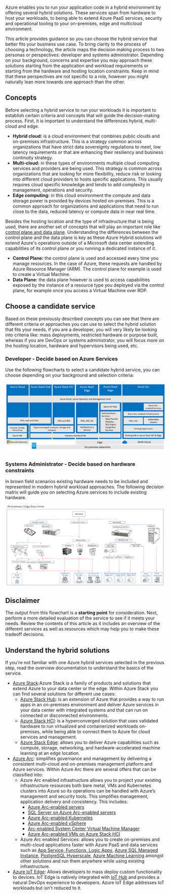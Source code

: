 Azure enables you to run your application code in a hybrid environment by offering several hybrid solutions. These services span from hardware to host your workloads, to being able to extend Azure PaaS services, security and operational tooling to your on-premises, edge and multicloud environment.

This article provides guidance so you can choose the hybrid service that better fits your business use case. To bring clarity to the  process of choosing a technology, the article maps the decision making process to two personas or perspectives: developer and systems administrator. Depending on your background, concerns and expertise you may approach these solutions starting from the application and workload requirements or starting from the hardware and hosting location constraints. Keep in mind that these perspectives are not specific to a role, however you might naturally lean more towards one approach than the other.

## Concepts

Before selecting a hybrid service to run your workloads it is important to establish certain criteria and concepts that will guide the decision-making process. First, it is important to understand the differences hybrid, multi-cloud and edge.

- **Hybrid cloud:** is a cloud environment that combines public clouds and on-premises infrastructure. This is a strategy common across organizations that have strict data sovereignty regulations to meet, low latency requirements or that are enhancing their resiliency and business continuity strategy.
- **Multi-cloud:** in these types of environments multiple cloud computing services and providers are being used. This strategy is common across organizations that are looking for more flexibility, reduce risk or looking into different cloud providers to hosts specific applications. This usually requires cloud specific knowledge and tends to add complexity in management, operations and security.
- **Edge computing:** in this cloud environment the compute and data storage power is provided by devices hosted on-premises. This is a common approach for organizations and applications that need to run close to the data, reduced latency or compute data in near real time.

Besides the hosting location and the type of infrastructure that is being used, there are another set of concepts that will play an important role like [control plane and data plane](/azure/azure-resource-manager/management/control-plane-and-data-plane). Understanding the differences between the control plane and the data plane is key as these Azure Hybrid solutions will extend Azure's operations outside of a Microsoft data center extending capabilities of its control plane or you running a dedicated instance of it.

- **Control Plane:**  the control plane is used and accessed every time you manage resources. In the case of Azure, these requests are handled by Azure Resource Manager (ARM). The control plane for example is used to create a Virtual Machine.
- **Data Plane:** the data plane however is used to access capabilities exposed by the instance of a resource type you deployed via the control plane, for example once you access a Virtual Machine over RDP.

## Choose a candidate service

Based on these previously described concepts you can see that there are different criteria or approaches you can use to select the hybrid solution that fits your needs, if you are a developer, you will very likely be looking into criteria like: mass deployments, restricted hardware or purpose built, whereas if you are DevOps or systems administrator, you will focus more on the hosting location, hardware and hypervisors being used, etc.

### Developer - Decide based on Azure Services

Use the following flowcharts to select a candidate hybrid service, you can choose depending on your background and selection criteria:

![Decision tree for Azure hybrid services](./images/hybrid-choices.png)

### Systems Administrator - Decide based on hardware constraints

In brown field scenarios existing hardware needs to be included and represented in modern hybrid workload approaches. The following decision matrix will guide you on selecting Azure services to include existing hardware.

![Decision tree for Azure hybrid services](./images/hybrid-decision-tree.png)

## Disclaimer

The output from this flowchart is a **starting point** for consideration. Next, perform a more detailed evaluation of the service to see if it meets your needs. Review the contents of this article as it includes an overview of the different services as well as resources which may help you to make these tradeoff decisions.

## Understand the hybrid solutions

If you're not familiar with one Azure hybrid services selected in the previous step, read the overview documentation to understand the basics of the service.

- [Azure Stack](/azure-stack/):Azure Stack is a family of products and solutions that extend Azure to your data center or the edge. Within Azure Stack you can find several solutions for different use cases:
  - [Azure Stack Hub](/azure-stack/operator/azure-stack-overview?view=azs-2108): is an extension of Azure that provides a way to run apps in an on-premises environment and deliver Azure services in your data center with integrated systems and that can run on connected or disconnected environments.
  - [Azure Stack HCI](/azure-stack/hci/): is a hyperconverged solution that uses validated hardware to run virtualized and containerized workloads on-premises, while being able to connect them to Azure for cloud services and management.
  - [Azure Stack Edge](/azure/databox-online/): allows you to deliver Azure capabilities such as compute, storage, networking, and hardware-accelerated machine learning at an edge location.
- [Azure Arc](/azure/azure-arc/overview): simplifies governance and management by delivering a consistent multi-cloud and on-premises management platform and Azure services. Within Azure Arc there are several offers that can be classified into:
  - Azure Arc enabled infrastructure allows you to project your existing infrastructure resources both bare metal, VMs and Kubernetes clusters into Azure so its operations can be handled with Azure’s management and security tools.  This simplifies management, application delivery and consistency. This includes:
    - [Azure Arc-enabled servers](/azure/azure-arc/servers/overview)
    - [SQL Server on Azure Arc-enabled servers](/sql/sql-server/azure-arc/overview?view=sql-server-ver16)
    - [Azure Arc-enabled Kubernetes](/azure/azure-arc/kubernetes/overview)
    - [Azure Arc-enabled vSphere](/azure/azure-arc/vmware-vsphere/overview)
    - [Arc-enabled System Center Virtual Machine Manager](/azure/azure-arc/system-center-virtual-machine-manager/overview)
    - [Azure Arc-enabled VMs on Azure Stack HCI](/azure-stack/hci/manage/azure-arc-enabled-virtual-machines)
  - Azure Arc enabled Services: allows you to create on-premises and multi-cloud applications faster with Azure PaaS and data services such as [App Service, Functions, Logic Apps](/azure/app-service/overview-arc-integration), [Azure SQL Managed Instance](/azure/azure-arc/data/managed-instance-overview), [PostgreSQL Hyperscale](/azure/azure-arc/data/what-is-azure-arc-enabled-postgres-hyperscale), [Azure Machine Learning](/azure/machine-learning/how-to-attach-kubernetes-anywhere?tabs=deploy-extension-with-cli%2Ccli) amongst other solutions and run them
 anywhere while using existing infrastructure.
- [Azure IoT Edge](/azure/iot-edge/?view=iotedge-2020-11): Allows developers to mass deploy custom functionality to devices. IoT Edge is natively integrated with [IoT Hub](/azure/iot-hub/) and provides a natural DevOps experience to developers. Azure IoT Edge addresses IoT workloads but isn't reduced to it.
